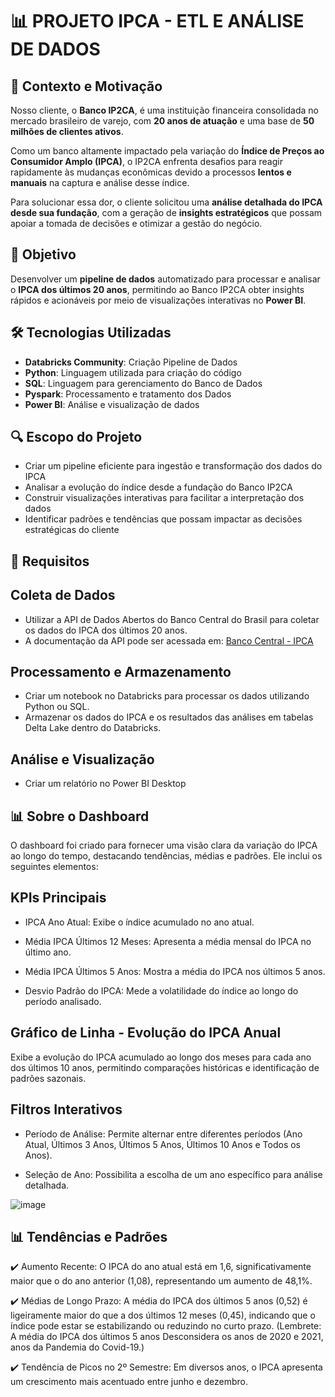 # 📊 PROJETO IPCA - ETL E ANÁLISE DE DADOS  

## 📌 Contexto e Motivação  

Nosso cliente, o **Banco IP2CA**, é uma instituição financeira consolidada no mercado brasileiro de varejo, com **20 anos de atuação** e uma base de **50 milhões de clientes ativos**.  

Como um banco altamente impactado pela variação do **Índice de Preços ao Consumidor Amplo (IPCA)**, o IP2CA enfrenta desafios para reagir rapidamente às mudanças econômicas devido a processos **lentos e manuais** na captura e análise desse índice.  

Para solucionar essa dor, o cliente solicitou uma **análise detalhada do IPCA desde sua fundação**, com a geração de **insights estratégicos** que possam apoiar a tomada de decisões e otimizar a gestão do negócio.  

## 🎯 Objetivo  

Desenvolver um **pipeline de dados** automatizado para processar e analisar o **IPCA dos últimos 20 anos**, permitindo ao Banco IP2CA obter insights rápidos e acionáveis por meio de visualizações interativas no **Power BI**.  

## 🛠️ Tecnologias Utilizadas  

- **Databricks Community**: Criação Pipeline de Dados
- **Python**: Linguagem utilizada para criação do código
- **SQL**: Linguagem para gerenciamento do Banco de Dados
- **Pyspark**: Processamento e tratamento dos Dados
- **Power BI**: Análise e visualização de dados  

## 🔍 Escopo do Projeto  

- Criar um pipeline eficiente para ingestão e transformação dos dados do IPCA  
- Analisar a evolução do índice desde a fundação do Banco IP2CA  
- Construir visualizações interativas para facilitar a interpretação dos dados  
- Identificar padrões e tendências que possam impactar as decisões estratégicas do cliente  

## 📌 Requisitos

## Coleta de Dados

  - Utilizar a API de Dados Abertos do Banco Central do Brasil para coletar os dados do IPCA dos últimos 20 anos.
  - A documentação da API pode ser acessada em: [Banco Central - IPCA](https://dadosabertos.bcb.gov.br/dataset/10844-indice-de-precos-ao-consumidor-amplo-ipca---servicos/resource/c0980df7-ad92-47af-b71c-790825f4710a)
  
## Processamento e Armazenamento

  - Criar um notebook no Databricks para processar os dados utilizando Python ou SQL.
  - Armazenar os dados do IPCA e os resultados das análises em tabelas Delta Lake dentro do Databricks.
  
## Análise e Visualização

  - Criar um relatório no Power BI Desktop


## 📊 Sobre o Dashboard

   O dashboard foi criado para fornecer uma visão clara da variação do IPCA ao longo do tempo, destacando tendências, médias e padrões. Ele inclui os seguintes elementos:

## KPIs Principais

 - IPCA Ano Atual: Exibe o índice acumulado no ano atual.
   
 - Média IPCA Últimos 12 Meses: Apresenta a média mensal do IPCA no último ano.
   
 - Média IPCA Últimos 5 Anos: Mostra a média do IPCA nos últimos 5 anos.
   
 - Desvio Padrão do IPCA: Mede a volatilidade do índice ao longo do período analisado.

## Gráfico de Linha - Evolução do IPCA Anual

   Exibe a evolução do IPCA acumulado ao longo dos meses para cada ano dos últimos 10 anos, permitindo comparações históricas e identificação de padrões sazonais.

## Filtros Interativos

 - Período de Análise: Permite alternar entre diferentes períodos (Ano Atual, Últimos 3 Anos, Últimos 5 Anos, Últimos 10 Anos e Todos os Anos).
   
 - Seleção de Ano: Possibilita a escolha de um ano específico para análise detalhada.

![image](https://github.com/user-attachments/assets/c0b18c6f-039b-4cf2-8689-57e1e9573289)

## 📊 Tendências e Padrões

✔️ Aumento Recente: O IPCA do ano atual está em 1,6, significativamente maior que o do ano anterior (1,08), representando um aumento de 48,1%.

✔️ Médias de Longo Prazo: A média do IPCA dos últimos 5 anos (0,52) é ligeiramente maior do que a dos últimos 12 meses (0,45), indicando que o índice pode estar se estabilizando ou reduzindo no curto prazo. (Lembrete:  A média do IPCA dos últimos 5 anos Desconsidera os anos de 2020 e 2021, anos da Pandemia do Covid-19.)

✔️ Tendência de Picos no 2º Semestre: Em diversos anos, o IPCA apresenta um crescimento mais acentuado entre junho e dezembro.

